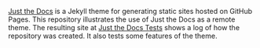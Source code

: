 [Just the Docs] is a Jekyll theme for generating static sites hosted on GitHub Pages. 
This repository illustrates the use of Just the Docs as a remote theme.
The resulting site at [Just the Docs Tests] shows a log of how the repository was created.
It also tests some features of the theme.

[Just the Docs]: https://github.com/pmarsceill/just-the-docs

[Just the Docs Tests]: https://pdmosses.github.io/just-the-docs-tests/
